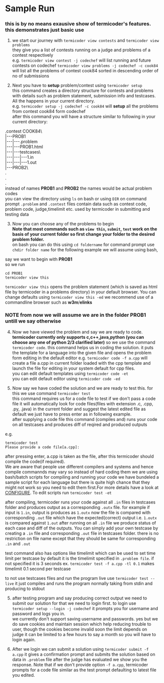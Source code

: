 # Sample Run
### this is by no means exausive show of termicoder's features. this demonstrates just basic use

1. we start our journey with `termicoder view contests` and `termicoder view problems`  
they give you a list of contests running on a judge and problems of a contest respectively  
e.g. `termicoder view contest -j codechef` will list running and future contests on codechef
`termicoder view problems -j codechef -c cook84` will list all the problems of contest cook84 sorted in descending order of no of submissions

2. Next you have to **setup** problem/contest using `termicoder setup`  
this command creates a directory structure for contests and problems with details such as problem statement, submission info and testcases. All the happens in your current directory.  
e.g. `termicoder setup -j codechef -c cook84` will **setup** all the problems from contest cook84 form codechef  
after this command you will have a structure similar to following in your current directory:   

.contest
COOK84\  
|---PROB1\
|---|---.problem  
|---|---PROB1.html  
|---|---testcases\  
|---|---|---1.in  
|---|---|---1.out    
|---PROB2\  
.  
.  
.  
instead of names __PROB1__ and __PROB2__  the names would be actual problem codes  
you can view the directory using `ls` on bash or using `DIR` on command prompt
`.problem` and `.contest` files contain data such as contest code, problem code, judge,timelimit etc. used by termicoder in submitting and testing data

3. Now you can choose any of the problems to begin  
**Note that most commands such as `view this`, `submit`, `test` work on the basis of your current folder
so first change your folder to the desired problem folder.**  
on bash you can do this using `cd foldername` for command prompt use `chdir folder name` for the following example we will assume using bash,

say we want to begin with **PROB1**  
so we run  
```
cd PROB1
termicoder view this
```
`termicoder view this` opens the problem statement (which is saved as html file by termicoder in a problems directory) in your default browser. You can change defaults using `termicoder view this -ed` we recommend use of a commandline browser such as **w3m**/**elinks**  

### NOTE from now we will assume we are in the folder PROB1 untill we say otherwise

4. Now we have viewed the problem and say we are ready to code.
**termicoder currently only supports c,c++,java,python (you can choose any one of python 2/3 clarified later)**
so we use the command `termicoder code`.
this command helps us in coding the solution.
it puts the template for a language into the given file and opens the problem form editing in the default editor
e.g. `termicoder code -f a.cpp` will create a file a.cpp in current folder loaded with the cpp template and launch the file for editing in your system default for cpp files.   
you can edit default templates using `termicoder code -et`  
you can edit default editor using `termicoder code -ed`  

5. Now say we have coded the solution and we are ready to test this.
for this we use command `termicoder test`  
this command requires us for a code file to test if we don't pass a code file it will automatically look for code files(files with extension .c, .cpp, .py, .java) in the current folder and suggest the latest edited file as default we just have to press enter as in following example.  
after supplying a code file this command (compiles and) runs your code on all testcases and produces diff of reqired and produced outputs

e.g.
```
termicoder test
Please provide a code file[a.cpp]:
```
after pressing enter, a.cpp is taken as the file, after this termicoder should compile the code(if required).  
We are aware that people use different compilers and systems and hence compile commannds may vary so instead of hard coding them we are using bash/batch scripts for compiling and running your code
we have bundeled a sample script for each language but there is quite high chance that they might not work so you need to edit them first.For more details have a look at [CONFIGURE](configure.md).
To edit scripts run `termicoder test -et`

after compiling, termicoder runs your code against all `.in` files in testcases folder and produces output as a corresponding `.outx` file. for example if input is `1.in`, output is produces as `1.outx` now the file is compared with corresponding `.out` file which have the expected(correct) output i.e. `1.outx` is compared against `1.out` after running on all `.in` file we produce status of each case and diff of the outputs. You can simply add your own testcase by creating a `.in` file and corresponding `.out` file in testcases folder. there is no restriction on file name except that they should be same for corresponding `.in` and `.out`

test command also has options like timelimit which can be used to set time limit per testcase
by default it is the timelimit specified in `.problem file`. if not specified it is 3 seconds
ex. `termicoder test -f a.cpp -tl 0.1` makes timelimit 0.1 second per testcase

to not use testcases files and run the program live use `termicoder test --live` it just compiles and runs the program normally taking from stdin and producing to stdout

5. after testing program and say producing correct output we need to submit our solution
for that we need to login first.
to login use `termicoder setup --login -j codechef`
it prompts you for username and password and logs you in.  
we currently don't support saving username and passwords. yes but we do save cookies and maintain session which help reducing trouble to user, though the cookies become invalid soon the limit depends on judge it can be limited to a few hours to say a month so you will have to login again.

6. After we login we can submit a solution using
`termicoder submit -f a.cpp`
it gives a confirmation prompt and submits the solution based on data in `.problem` file
after the judge has evaluated we show you the response.
Note that if we don't provide option `-f a.cpp`, termicoder prompts for a code file similar as the test prompt defaulting to latest file you edited.
